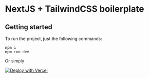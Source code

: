 # NextJS + TailwindCSS boilerplate

## Getting started

To run the project, just the following commands:

	npm i
	npm run dev


Or simply 

[![Deploy with Vercel](https://vercel.com/button)](https://vercel.com/new/clone?repository-url=https%3A%2F%2Fgithub.com%2Fmrpoll0%2Fnextjs-tailwindcss-boilerplate)
